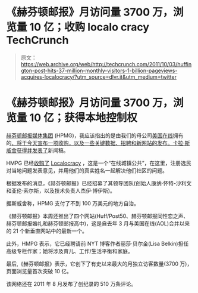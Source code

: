 # 《赫芬顿邮报》月访问量 3700 万，浏览量 10 亿；收购 localo cracy TechCrunch

> 原文：<https://web.archive.org/web/http://techcrunch.com/2011/10/03/huffington-post-hits-37-million-monthly-visitors-1-billion-pageviews-acquires-localocracy/?utm_source=dlvr.it&utm_medium=twitter>

# 《赫芬顿邮报》月访问量 3700 万，浏览量 10 亿；获得本地控制权

[赫芬顿邮报媒体集团](https://web.archive.org/web/20230204014553/http://www.huffingtonpost.com/) (HPMG)，我应该指出的是由我们的母公司[美国在线](https://web.archive.org/web/20230204014553/http://crunchbase.com/company/aol)拥有的[，将于今天宣布一项收购，以及一些关键数据、招聘和新网站的发布。卡拉·斯威舍获得并](https://web.archive.org/web/20230204014553/http://www.crunchbase.com/company/huffingtonpost)[发表了](https://web.archive.org/web/20230204014553/http://allthingsd.com/20111003/huffpo-at-1b-monthly-page-views-more-buying-more-launching-more-hiring/)新闻稿。

HMPG 已经[收购了](https://web.archive.org/web/20230204014553/http://www.crunchbase.com/company/localocracy) [Localocracy](https://web.archive.org/web/20230204014553/http://www.localocracy.com/) ，这是一个“在线城镇公共”，在这里，注册选民对当地问题发表意见，并用他们的真实姓名一起解决他们社区的问题。

根据发布的消息，《赫芬顿邮报》已经招募了其领导团队(创始人康纳·怀特-沙利文和亚伦·索尔斯，以及技术负责人杰伊·博伊斯)。

据斯威舍称，HPMG 支付了不到 100 万美元的地方自治。

《赫芬顿邮报》本周还推出了四个网站(Huff/Post50、赫芬顿邮报同性恋之声、赫芬顿邮报婚礼和赫芬顿邮报高中)，这是自去年 3 月与美国在线(AOL)合并以来的 21 个新垂直网站中的最新一个。

此外，HMPG 表示，它已经聘请前 NYT 博客作者丽莎·贝尔金(Lisa Belkin)担任高级专栏作家；她将涉及育儿、工作/生活平衡和家庭。

最后,《赫芬顿邮报》表示，它创下了有史以来最大的月独立访客数量(3700 万)，页面浏览量首次突破 10 亿。

该网络还在 2011 年 8 月发布了创纪录的 510 万条评论。